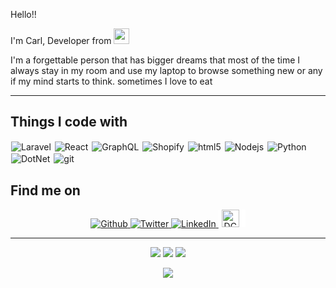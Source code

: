 <p>Hello!!</p>
<p>I'm Carl, Developer from <img src="https://upload.wikimedia.org/wikipedia/commons/9/99/Flag_of_the_Philippines.svg" width="25"/></p>
<p>I'm a forgettable person that has bigger dreams that most of the time I always stay in my room and use my laptop to browse something new or any if my mind starts to think. sometimes I love to eat</p>

------------
<h2>Things I code with</h2>
<p>
  <img style="padding: 1px;" alt="Laravel" src="https://img.shields.io/badge/-Laravel-ff2d20?style=for-the-badge&logo=laravel&logoColor=white"/>
  <img style="padding: 1px;" alt="React" src="https://img.shields.io/badge/-React-45b8d8?style=for-the-badge&logo=react&logoColor=white" />
  <img style="padding: 1px;" alt="GraphQL" src="https://img.shields.io/badge/-GraphQL-E10098?style=for-the-badge&logo=graphql&logoColor=white" />
  <img style="padding: 1px;" alt="Shopify" src="https://img.shields.io/badge/-Shopify-95bf47?style=for-the-badge&logo=shopify&logoColor=white" />
  <img style="padding: 1px;" alt="html5" src="https://img.shields.io/badge/-HTML5-E34F26?style=for-the-badge&logo=html5&logoColor=white" />
  <img style="padding: 1px;" alt="Nodejs" src="https://img.shields.io/badge/-Nodejs-43853d?style=for-the-badge&logo=Node.js&logoColor=white" />
  <img style="padding: 1px;" alt="Python" src="https://img.shields.io/badge/-Python-f9d44a?style=for-the-badge&logo=python&logoColor=white" />
  <img style="padding: 1px;" alt="DotNet" src="https://img.shields.io/badge/-Core-5c2992?style=for-the-badge&logo=.net&logoColor=white" />
  <img style="padding: 1px;" alt="git" src="https://img.shields.io/badge/-Git-F05032?style=for-the-badge&logo=git&logoColor=white" />
</p>

<h2>Find me on</h2>
<p align="center">
  <a href="https://github.com/beRoller" target="_blank">
    <img alt="Github" src="https://img.shields.io/badge/GitHub-%2312100E.svg?&style=for-the-badge&logo=Github&logoColor=white" />
  </a>
  <a href="https://twitter.com/10011010100101C" target="_blank">
    <img alt="Twitter" src="https://img.shields.io/badge/twitter-%231DA1F2.svg?&style=for-the-badge&logo=twitter&logoColor=white" />
  </a> 
  <a href="https://www.linkedin.com/in/carl-cabahug-289316126/" target="_blank">
    <img alt="LinkedIn" src="https://img.shields.io/badge/linkedin-%230077B5.svg?&style=for-the-badge&logo=linkedin&logoColor=white" />
  </a>
  <a href="https://dctx.ph/volunteer/carl-jay-cabahug/" target="_blank" >
    <img alt="DCTX" width="auto" height="28" style="background-color: white !important; padding-left: 5px; padding-right: 10px;" src="https://dctx.ph/wp-content/uploads/2020/04/logo.svg" />
  </a>
</p>

------------
<p align="center">
  <img src="https://img.shields.io/badge/Davao, Philippines-28c°-yellow?style=for-the-badge" />
  <img src="https://img.shields.io/badge/Rain-14 km|h South-yellow?style=for-the-badge" />
  <img src="https://img.shields.io/badge/Humidity-79-yellow?style=for-the-badge" />
</p>
<p align="center"><img src="https://github.com/beRoller/beRoller/workflows/README%20build/badge.svg" /></p>
